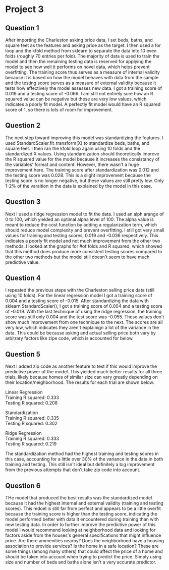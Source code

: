 # Project 3

## Question 1

After importing the Charleston asking price data, I set beds, baths, and square feet as the features and asking price as the target. I then used a for loop and the kfold method from sklearn to separate the data into 10 even folds (roughly 70 entries per fold). The majority of data is used to train the model and then the remaining testing data is reserved for applying the model to see how well it performs on novel data, which helps prevent overfitting. The training score thus serves as a measure of internal validity because it is based on how the model behaves with data from the sample and the testing score serves as a measure of external validity because it tests how effectively the model assesses new data. I got a training score of 0.019 and a testing score of -0.066. I am still not entirely sure how an R squared value can be negative but these are very low values, which indicates a poorly fit model. A perfectly fit model would have an R squared score of 1, so there is lots of room for improvement.

## Question 2

The next step toward improving this model was standardizing the features. I used StandardScaler.fit_transform(X) to standardize beds, baths, and square feet. I then ran the kfold loop again using 10 folds and the standardized X values. Using standardization should theoretically improve the R squared value for the model because it increases the consistancy of the variables' format and content. However, there wasn't a huge improvement here. The training score after standardization was 0.012 and the testing score was 0.028. This is a slight improvement because the testing score is no longer negative, but these values are still pretty low. Only 1-2% of the varaition in the data is explained by the model in this case.

## Question 3

Next I used a ridge regression model to fit the data. I used an alph arange of 0 to 100, which yielded an optimal alpha level of 100. The alpha value is meant to reduce the cost function by adding a regularization term, which should reduce model complexity and prevent overfitting. I still got very small values for training and testing scores, 0.019 and -0.036 respectively. This indicates a poorly fit model and not much improvement from the other two methods. I looked at the graphs for #of folds and R squared, which showed that this method does produce more consistent testing scores compared to the other two methods but the model still doesn't seem to have much predictive value.

## Question 4

I repeated the previous steps with the Charleston selling price data (still using 10 folds). For the linear regression model I got a training score of 0.004 and a testing score of -0.015. After standardizing the data with sklearn StandardScaler(), I got a training score of 0.004 and a testing score of -0.019. With the last technique of using the ridge regression, the training score was still only 0.004 and the test score was -0.055. These values don't show much improvement from one technique to the next. The scores are all very low, which indicates they aren't explainign a lot of the variance in the data. This could be because asking and actual selling price both vary by arbitrary factors like zipe code, which is accounted for below.

## Question 5

Next I added zip code as another feature to test if this would improve the predictive power of the model. This yielded much better results for all three trials, likely because homes of similar size can vary greatly depending on their location/neighborhood. The results for each trial are shown below.

Linear Regression  
Training R squared: 0.333  
Testing R squared: 0.208  

Standardization  
Training R squared: 0.335  
Testing R squared: 0.302  

Ridge Regression  
Training R squared: 0.333  
Testing R squared: 0.219  

The standardization method had the highest training and testing scores in this case, accounting for a little over 30% of the variance in the data in both training and testing. This still isn't ideal but definitely a big improvement from the previous attempts that don't take zip code into account.

## Question 6

THe model that produced the best results was the standardized model because it had the highest internal and external validity (training and testing scores). This mdoel is still far from perfect and appears to be a little overfit because the training score is higher than the testing score, indicating the model performed better with data it encountered during training than with new testing data. In order to further improve the predictive power of this model I would recommend looking at neighborhood data and looking for factors aside from the houses's general specifications that might influence price. Are there ammenities nearby? Does the neighborhood have a housing association to provide services? Is the home in a safe location? These are some things (among many others) that could affect the price of a home and should be taken into account when trying to predict the price. Simply using size and number of beds and baths alone isn't a very accurate predictor.



